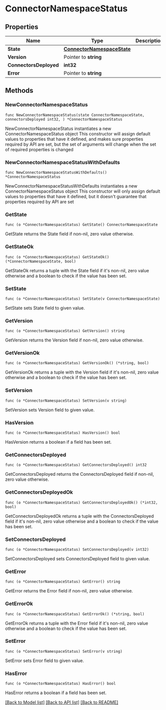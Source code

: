 # ConnectorNamespaceStatus

## Properties

Name | Type | Description | Notes
------------ | ------------- | ------------- | -------------
**State** | [**ConnectorNamespaceState**](ConnectorNamespaceState.md) |  | 
**Version** | Pointer to **string** |  | [optional] 
**ConnectorsDeployed** | **int32** |  | 
**Error** | Pointer to **string** |  | [optional] 

## Methods

### NewConnectorNamespaceStatus

`func NewConnectorNamespaceStatus(state ConnectorNamespaceState, connectorsDeployed int32, ) *ConnectorNamespaceStatus`

NewConnectorNamespaceStatus instantiates a new ConnectorNamespaceStatus object
This constructor will assign default values to properties that have it defined,
and makes sure properties required by API are set, but the set of arguments
will change when the set of required properties is changed

### NewConnectorNamespaceStatusWithDefaults

`func NewConnectorNamespaceStatusWithDefaults() *ConnectorNamespaceStatus`

NewConnectorNamespaceStatusWithDefaults instantiates a new ConnectorNamespaceStatus object
This constructor will only assign default values to properties that have it defined,
but it doesn't guarantee that properties required by API are set

### GetState

`func (o *ConnectorNamespaceStatus) GetState() ConnectorNamespaceState`

GetState returns the State field if non-nil, zero value otherwise.

### GetStateOk

`func (o *ConnectorNamespaceStatus) GetStateOk() (*ConnectorNamespaceState, bool)`

GetStateOk returns a tuple with the State field if it's non-nil, zero value otherwise
and a boolean to check if the value has been set.

### SetState

`func (o *ConnectorNamespaceStatus) SetState(v ConnectorNamespaceState)`

SetState sets State field to given value.


### GetVersion

`func (o *ConnectorNamespaceStatus) GetVersion() string`

GetVersion returns the Version field if non-nil, zero value otherwise.

### GetVersionOk

`func (o *ConnectorNamespaceStatus) GetVersionOk() (*string, bool)`

GetVersionOk returns a tuple with the Version field if it's non-nil, zero value otherwise
and a boolean to check if the value has been set.

### SetVersion

`func (o *ConnectorNamespaceStatus) SetVersion(v string)`

SetVersion sets Version field to given value.

### HasVersion

`func (o *ConnectorNamespaceStatus) HasVersion() bool`

HasVersion returns a boolean if a field has been set.

### GetConnectorsDeployed

`func (o *ConnectorNamespaceStatus) GetConnectorsDeployed() int32`

GetConnectorsDeployed returns the ConnectorsDeployed field if non-nil, zero value otherwise.

### GetConnectorsDeployedOk

`func (o *ConnectorNamespaceStatus) GetConnectorsDeployedOk() (*int32, bool)`

GetConnectorsDeployedOk returns a tuple with the ConnectorsDeployed field if it's non-nil, zero value otherwise
and a boolean to check if the value has been set.

### SetConnectorsDeployed

`func (o *ConnectorNamespaceStatus) SetConnectorsDeployed(v int32)`

SetConnectorsDeployed sets ConnectorsDeployed field to given value.


### GetError

`func (o *ConnectorNamespaceStatus) GetError() string`

GetError returns the Error field if non-nil, zero value otherwise.

### GetErrorOk

`func (o *ConnectorNamespaceStatus) GetErrorOk() (*string, bool)`

GetErrorOk returns a tuple with the Error field if it's non-nil, zero value otherwise
and a boolean to check if the value has been set.

### SetError

`func (o *ConnectorNamespaceStatus) SetError(v string)`

SetError sets Error field to given value.

### HasError

`func (o *ConnectorNamespaceStatus) HasError() bool`

HasError returns a boolean if a field has been set.


[[Back to Model list]](../README.md#documentation-for-models) [[Back to API list]](../README.md#documentation-for-api-endpoints) [[Back to README]](../README.md)


